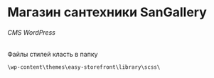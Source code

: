 # Магазин сантехники SanGallery  
###### CMS WordPress

Файлы стилей класть в папку  

    \wp-content\themes\easy-storefront\library\scss\
